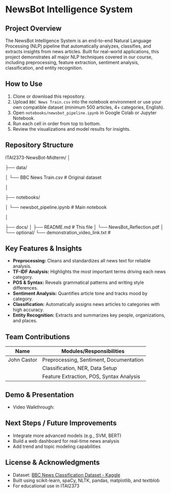 # NewsBot Intelligence System

## Project Overview
The NewsBot Intelligence System is an end-to-end Natural Language Processing (NLP) pipeline that automatically analyzes, classifies, and extracts insights from news articles. Built for real-world applications, this project demonstrates all major NLP techniques covered in our course, including preprocessing, feature extraction, sentiment analysis, classification, and entity recognition.

## How to Use
1. Clone or download this repository.
2. Upload `BBC News Train.csv` into the notebook environment or use your own compatible dataset (minimum 500 articles, 4+ categories, English).
3. Open `notebooks/newsbot_pipeline.ipynb` in Google Colab or Jupyter Notebook.
4. Run each cell in order from top to bottom.
5. Review the visualizations and model results for insights.

## Repository Structure
ITAI2373-NewsBot-Midterm/
│

├── data/

│ └── BBC News Train.csv # Original dataset

│

├── notebooks/

│ └── newsbot_pipeline.ipynb # Main notebook

│

├── docs/
│ ├── README.md # This file
│ └── NewsBot_Reflection.pdf 
│
└── optional/
└── demonstration_video_link.txt #



## Key Features & Insights
- **Preprocessing:** Cleans and standardizes all news text for reliable analysis.
- **TF-IDF Analysis:** Highlights the most important terms driving each news category.
- **POS & Syntax:** Reveals grammatical patterns and writing style differences.
- **Sentiment Analysis:** Quantifies article tone and tracks mood by category.
- **Classification:** Automatically assigns news articles to categories with high accuracy.
- **Entity Recognition:** Extracts and summarizes key people, organizations, and places.

## Team Contributions
| Name           | Modules/Responsibilities                          |
|----------------|---------------------------------------------------|
| John Castor    | Preprocessing, Sentiment, Documentation           |
|                | Classification, NER, Data Setup                   |
|                | Feature Extraction, POS, Syntax Analysis          |

## Demo & Presentation
- Video Walkthrough: 

## Next Steps / Future Improvements
- Integrate more advanced models (e.g., SVM, BERT)
- Build a web dashboard for real-time news analysis
- Add trend and topic modeling capabilities

## License & Acknowledgments
- Dataset: [BBC News Classification Dataset - Kaggle](https://www.kaggle.com/competitions/learn-ai-bbc/data)
- Built using scikit-learn, spaCy, NLTK, pandas, matplotlib, and textblob
- For educational use in ITAI2373

